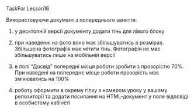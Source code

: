 TaskFor Lesson16

Використовуючи документ з попереднього заняття:

1. у десктопній версії документу додати тінь для лівого блоку

2. при наведенні на фото воно має збільшуватись в розмірах. Збільшена фотографія має мітити тінь. Фотографія не має збільшуватись лише на мобільній версії

3. в полі “Досвід” попередні місця роботи зробити з прозорістю 70%. При наведені на попереднє місце роботи прозорість має змінюватись на 100%

4. роботу оформити в окрему гілку з номером уроку у вашому репозиторії та додати посилання на HTML-документ у поле відповіді в особистому кабінеті
